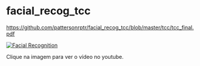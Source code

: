 # facial_recog_tcc

https://github.com/pattersonrptr/facial_recog_tcc/blob/master/tcc/tcc_final.pdf

[![Facial Recognition](otcc.gif)](https://www.youtube.com/watch?v=IMd1zUZsZN8)

Clique na imagem para ver o vídeo no youtube.
